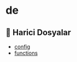 # de

<!--Index-->

## 📂 Harici Dosyalar

- [config](./config)
- [functions](./functions)

<!--Index-->
